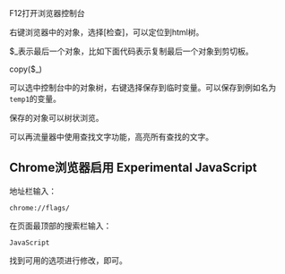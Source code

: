 F12打开浏览器控制台

右键浏览器中的对象，选择[检查]，可以定位到html树。

$_表示最后一个对象，比如下面代码表示复制最后一个对象到剪切板。

copy($_)

可以选中控制台中的对象树，右键选择保存到临时变量。可以保存到例如名为`temp1`的变量。

保存的对象可以树状浏览。

可以再流量器中使用查找文字功能，高亮所有查找的文字。

## Chrome浏览器启用 Experimental JavaScript

地址栏输入：

```
chrome://flags/
```

在页面最顶部的搜索栏输入：

```
JavaScript
```

找到可用的选项进行修改，即可。
